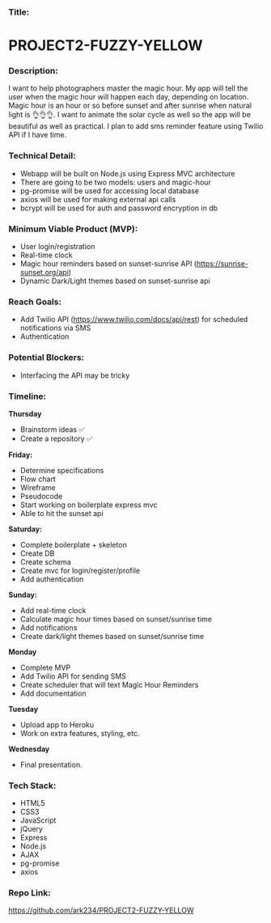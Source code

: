 ### Title:
# PROJECT2-FUZZY-YELLOW

### Description:
I want to help photographers master the magic hour. My app will tell the user when the magic hour will happen each day, depending on location. Magic hour is an hour or so before sunset and after sunrise when natural light is 👌👌👌. I want to animate the solar cycle as well so the app will be beautiful as well as practical. I plan to add sms reminder feature using Twilio API if I have time. 

### Technical Detail:
- Webapp will be built on Node.js using Express MVC architecture
- There are going to be two models: users and magic-hour
- pg-promise will be used for accessing local database
- axios will be used for making external api calls
- bcrypt will be used for auth and password encryption in db

### Minimum Viable Product (MVP):
- User login/registration
- Real-time clock
- Magic hour reminders based on sunset-sunrise API (https://sunrise-sunset.org/api)
- Dynamic Dark/Light themes based on sunset-sunrise api 
### Reach Goals:
- Add Twilio API (https://www.twilio.com/docs/api/rest) for scheduled notifications via SMS
- Authentication
### Potential Blockers:
- Interfacing the API may be tricky
### Timeline:
**Thursday**
- Brainstorm ideas ✅
- Create a repository ✅

**Friday:**
- Determine specifications
- Flow chart
- Wireframe
- Pseudocode
- Start working on boilerplate express mvc 
- Able to hit the sunset api

**Saturday:**
- Complete boilerplate + skeleton
- Create DB
- Create schema
- Create mvc for login/register/profile
- Add authentication

**Sunday:**
- Add real-time clock
- Calculate magic hour times based on sunset/sunrise time
- Add notifications
- Create dark/light themes based on sunset/sunrise time

**Monday**
- Complete MVP 
- Add Twilio API for sending SMS
- Create scheduler that will text Magic Hour Reminders
- Add documentation 

**Tuesday**
- Upload app to Heroku 
- Work on extra features, styling, etc. 

**Wednesday**
- Final presentation.
### Tech Stack:
- HTML5
- CSS3
- JavaScript
- jQuery
- Express
- Node.js
- AJAX
- pg-promise
- axios
### Repo Link:
https://github.com/ark234/PROJECT2-FUZZY-YELLOW
